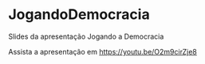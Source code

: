 JogandoDemocracia
=================

Slides da apresentação Jogando a Democracia

Assista a apresentação em https://youtu.be/O2m9cirZje8

